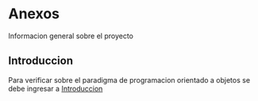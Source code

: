 # Anexos

Informacion general sobre el proyecto

## Introduccion

Para verificar sobre el paradigma de programacion orientado a objetos se debe ingresar a [Introduccion](Introduccion.md)

